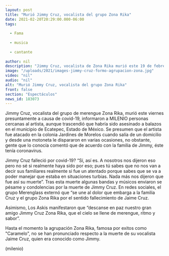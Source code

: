 ```yaml
---
layout: post
title: "Murió Jimmy Cruz, vocalista del grupo Zona Rika"
date: 2021-02-20T20:29:00.000-06:00
tags:
  
  - Fama
  
  - musica
  
  - cantante
  
author: nil
description: "Jimmy Cruz, vocalista de Zona Rika murió este 19 de febrero. Trascendió la noticia de que fue asesinado. "
image: "/uploads/2021/images-jimmy-cruz-formo-agrupacion-zona.jpg"
video: "nil"
audio: "nil"
alt: "Murió Jimmy Cruz, vocalista del grupo Zona Rika"
front: false
section: "Espectáculos"
news_id: 183073
---
```


Jimmy Cruz, vocalista del grupo de merengue Zona Rika, murió este viernes presuntamente a causa de covid-19, informaron a MILENIO personas cercanas al artista, aunque trascendió que habría sido asesinado a balazos en el municipio de Ecatepec, Estado de México. Se presumen que el artista fue atacado en la colonia Jardines de Morelos cuando salía de un domicilio y desde una motoneta le dispararon en varias ocasiones, no obstante, gente que lo conocía comentó que de acuerdo con la familia de Jimmy, éste tenía coronavirus. 

Jimmy Cruz falleció por covid-19? “Sí, así es. A nosotros nos dijeron eso pero no sé si realmente haya sido por eso; pues tú sabes que no nos van a decir sus familiares realmente si fue un atentado porque sabes que se va a poder manejar que estaba en situaciones turbias. Nada más nos dijeron que fue así su muerte”. Tras esta muerte algunas bandas y músicos enviaron se pésame y condolencias por la muerte de Jimmy Cruz. En redes sociales, el grupo Merenglass externó que “se une al dolor que embarga a la familia Cruz y el grupo Zona Rika por el sentido fallecimiento de Jaime Cruz. 

Asimismo, Los Askis manifestaron que “descanse en paz nuestro gran amigo Jimmy Cruz Zona Rika, que el cielo se llene de merengue, ritmo y sabor”. 

​Hasta el momento la agrupación Zona Rika, famosa por exitos como "Caramelo", no se han pronunciado respecto a la muerte de su vocalista Jaime Cruz, quien era conocido como Jimmy.  

(milenio)